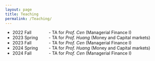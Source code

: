 ```yaml
---
layout: page
title: Teaching
permalink: /Teaching/
---
```




- 2022 Fall&emsp;&emsp;&emsp;&emsp;- TA for *Prof. Cen* (Managerial Finance I)
- 2023 Spring&ensp;&emsp;&emsp;- TA for *Prof. Huang* (Money and Capital markets)
- 2023 Fall&emsp;&emsp;&emsp;&emsp;- TA for *Prof. Cen* (Managerial Finance I)
- 2024 Spring&ensp;&emsp;&emsp;- TA for *Prof. Huang* (Money and Capital markets)
- 2024 Fall&emsp;&emsp;&emsp;&emsp;- TA for *Prof. Cen* (Managerial Finance I)
